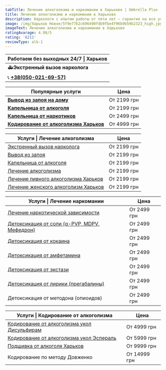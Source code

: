 ```yaml
---
tabTitle: Лечение алкоголизма и наркомании в Харькове | Umbrella Plus | От 2199 грн
title: Лечение алкоголизма и наркомании в Харькове
description: Наркологи с опытом работы от пяти лет – гарантия на все услуги!
image: /img/Харьков Новое/5f9e77b2c696490fdb9fbe4f96b9b59b2323_high.jpg
imageText: Лечение алкоголизма и наркомании в Харькове
ratingAvarage: 4.98/5
rating: '6211'
reviewType: alk-1
---
```


| Работаем без выходных 24/7 \| Харьков       |
| ------------------------------------------- |
| 🚑**Экстренный вызов нарколога**            |
| 📞 **[+38(050-021-69-57)](tel:0500216957)** |

| Популярные услуги                                                        | Цена        |
| ------------------------------------------------------------------------ | ----------- |
| **[Вывод из запоя на дому](Vivod-iz-zapoia-na-domy-kharkiv)**            | От 2199 грн |
| **[Капельница от алкоголя](Kapelnica_ot_alkogola_na_domy_kharkiv)**      | От 2199 грн |
| **[Капельница от наркотиков](kap-ot-nark-kharkiv)**                      | От 2499 грн |
| **[Кодирование от алкоголизма Харьков](kodirovka-ot-alkogolia-kharkiv)** | От 4999 грн |

| Услуги \| Лечение алкоголизма                                                | Цена        |
| ---------------------------------------------------------------------------- | ----------- |
| [Экстренный вызов нарколога](vizov-narkologa-kharkov)                        | От 2199 грн |
| [Вывод из запоя](vivod-iz-zapoia-kharkiv)                                    | От 2199 грн |
| [Капельница от алкоголя](Kapelnica_ot_alkogola_kharkiv)                      | От 2199 грн |
| [Лечение алкоголизма](lechenie-alkogolizma-kharkiv)                          | От 2199 грн |
| [Лечение пивного алкоголизма Харьков](lechenie-pivnogo-alkogolizma-kharkiv)  | От 2199 грн |
| [Лечение женского алкоголизм Харьков](lechenie-jenskogo-alkogolizma-kharkiv) | От 2199 грн |

| Услуги \| Лечение наркомании                                          | Цена        |
| --------------------------------------------------------------------- | ----------- |
| [Лечение наркотической зависимости](lechenie-nark-kharkiv)            | От 2499 грн |
| [Детоксикация от соли (α-PVP, MDPV, Мефедрон)](detox-ot-soli-kharkiv) | От 2499 грн |
| [Детоксикация от кокаина](kap-ot-kokaina-kharkiv)                     | От 2499 грн |
| [Детоксикация от амфетамина](detox-ot-amfetamina-kharkiv)             | От 2499 грн |
| [Детоксикация от экстази](detox-ot-mdma-kharkiv)                      | От 2499 грн |
| [Детоксикация от лирики (прегабалины)](detox-ot-liriki-kharkiv)       | От 2499 грн |
| Детоксикация от методона (опиоидов)                                   | От 2499 грн |

| Услуги \| Кодирование от алкоголизма                                                     | Цена         |
| ---------------------------------------------------------------------------------------- | ------------ |
| [Кодирование от алкоголизма укол Дисульфирам](kodirovka-ot-alkogolia-disulfiram-kharkiv) | От 4999 грн  |
| [Кодирование от алкоголизма укол Эспераль](kodirovka-ot-alkogolizma-espiarl-kharkiv)     | От 5999 грн  |
| [Подшивка от алкоголя Харьков](podshivka_ot_alkogolizma_kharkiv)                         | От 9999 грн  |
| Кодирование по методу Довженко                                                           | От 14999 грн |
